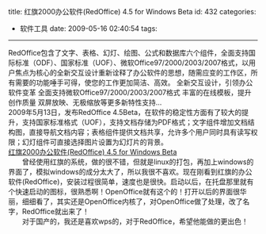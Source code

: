 title: 红旗2000办公软件(RedOffice) 4.5 for Windows Beta
id: 432
categories:
  - 软件工具
date: 2009-05-16 02:40:54
tags:
---

RedOffice包含了文字、表格、幻灯、绘图、公式和数据库六个组件，全面支持国际标准（ODF）、国家标准（UOF）、微软Office97/2000/2003/2007格式，以用户焦点为核心的全新交互设计重新诠释了办公软件的思想，随需应变的工作区，所有需要的功能唾手可得，使您的工作更加简洁、高效。 全新交互设计，引领办公软件变革 全面支持微软Office97/2000/2003/2007格式 丰富的在线模板，提升创作质量 双屏放映、无极缩放等更多新特性支持...
</br>2009年5月13日，发布RedOffice 4.5Beta，在软件的稳定性方面有了较大的提升，支持国家标准格式（UOF），支持文档存储为PDF格式；文字组件增加文档结构图，直接导航文档内容；表格组件提供文档共享，允许多个用户同时具有读写权限；幻灯组件可直接选择图片设置为幻灯片的背景。
</br>[红旗2000办公软件(RedOffice) 4.5 for Windows Beta](http://202.10.78.132/download/RO45ForWinBeta.exe)
</br>　　曾经使用红旗的系统，做的很不错，但就是linux的打包，再加上windows的界面了，模拟windows的成分太大了，所以我很不喜欢。现在刚看到红旗的办公软件(RedOffice)，安装过程很简单，速度也是很快。启动以后，在托盘那里就有个快速启动的图标，很熟悉啊！OpenOffice就有这个的！打开以后的界面很华丽，细细看了，其实还是OpenOffice内核了，对OpenOffice做了处理，改了名字，RedOffice就出来了！
</br>　　对于国产的，我还是喜欢wps的，对于RedOffice，希望他能做的更出色！